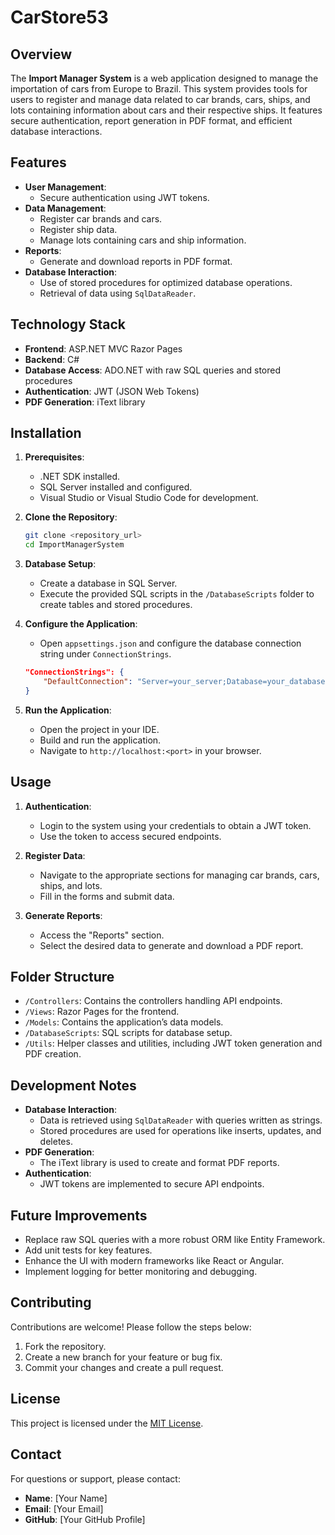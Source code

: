 # CarStore53

## Overview
The **Import Manager System** is a web application designed to manage the importation of cars from Europe to Brazil. This system provides tools for users to register and manage data related to car brands, cars, ships, and lots containing information about cars and their respective ships. It features secure authentication, report generation in PDF format, and efficient database interactions.

## Features
- **User Management**:
  - Secure authentication using JWT tokens.
- **Data Management**:
  - Register car brands and cars.
  - Register ship data.
  - Manage lots containing cars and ship information.
- **Reports**:
  - Generate and download reports in PDF format.
- **Database Interaction**:
  - Use of stored procedures for optimized database operations.
  - Retrieval of data using `SqlDataReader`.

## Technology Stack
- **Frontend**: ASP.NET MVC Razor Pages
- **Backend**: C#
- **Database Access**: ADO.NET with raw SQL queries and stored procedures
- **Authentication**: JWT (JSON Web Tokens)
- **PDF Generation**: iText library

## Installation
1. **Prerequisites**:
   - .NET SDK installed.
   - SQL Server installed and configured.
   - Visual Studio or Visual Studio Code for development.

2. **Clone the Repository**:
   ```bash
   git clone <repository_url>
   cd ImportManagerSystem
   ```

3. **Database Setup**:
   - Create a database in SQL Server.
   - Execute the provided SQL scripts in the `/DatabaseScripts` folder to create tables and stored procedures.

4. **Configure the Application**:
   - Open `appsettings.json` and configure the database connection string under `ConnectionStrings`.
   ```json
   "ConnectionStrings": {
       "DefaultConnection": "Server=your_server;Database=your_database;User Id=your_user;Password=your_password;"
   }
   ```

5. **Run the Application**:
   - Open the project in your IDE.
   - Build and run the application.
   - Navigate to `http://localhost:<port>` in your browser.

## Usage
1. **Authentication**:
   - Login to the system using your credentials to obtain a JWT token.
   - Use the token to access secured endpoints.

2. **Register Data**:
   - Navigate to the appropriate sections for managing car brands, cars, ships, and lots.
   - Fill in the forms and submit data.

3. **Generate Reports**:
   - Access the "Reports" section.
   - Select the desired data to generate and download a PDF report.

## Folder Structure
- `/Controllers`: Contains the controllers handling API endpoints.
- `/Views`: Razor Pages for the frontend.
- `/Models`: Contains the application’s data models.
- `/DatabaseScripts`: SQL scripts for database setup.
- `/Utils`: Helper classes and utilities, including JWT token generation and PDF creation.

## Development Notes
- **Database Interaction**:
  - Data is retrieved using `SqlDataReader` with queries written as strings.
  - Stored procedures are used for operations like inserts, updates, and deletes.
- **PDF Generation**:
  - The iText library is used to create and format PDF reports.
- **Authentication**:
  - JWT tokens are implemented to secure API endpoints.

## Future Improvements
- Replace raw SQL queries with a more robust ORM like Entity Framework.
- Add unit tests for key features.
- Enhance the UI with modern frameworks like React or Angular.
- Implement logging for better monitoring and debugging.

## Contributing
Contributions are welcome! Please follow the steps below:
1. Fork the repository.
2. Create a new branch for your feature or bug fix.
3. Commit your changes and create a pull request.

## License
This project is licensed under the [MIT License](LICENSE).

## Contact
For questions or support, please contact:
- **Name**: [Your Name]
- **Email**: [Your Email]
- **GitHub**: [Your GitHub Profile]

